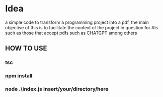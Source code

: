 # Idea #

a simple code to transform a programming project into a pdf, the main objective of this is to facilitate the context of the project in question for AIs such as those that accept pdfs such as CHATGPT among others

## HOW TO USE ##

### tsc ###

### npm install ###

### node .\index.js insert/your/directory/here ###

